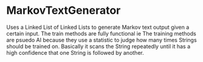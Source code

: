 # MarkovTextGenerator
Uses a Linked List of Linked Lists to generate Markov text output given a certain input. The train methods are fully functional 
ie The training methods are psuedo AI because they use a statistic to judge how many times Strings should be trained on.
Basically it scans the String repeatedly until it has a high confidence that one String is followed by another.
